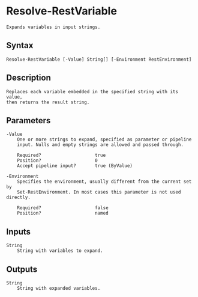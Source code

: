 # Resolve-RestVariable

```
Expands variables in input strings.
```

## Syntax

```
Resolve-RestVariable [-Value] String[] [-Environment RestEnvironment]
```

## Description

```
Replaces each variable embedded in the specified string with its value,
then returns the result string.
```

## Parameters

```
-Value
    One or more strings to expand, specified as parameter or pipeline
    input. Nulls and empty strings are allowed and passed through.
    
    Required?                    true
    Position?                    0
    Accept pipeline input?       true (ByValue)
```

```
-Environment
    Specifies the environment, usually different from the current set by
    Set-RestEnvironment. In most cases this parameter is not used directly.
    
    Required?                    false
    Position?                    named
```

## Inputs

```
String
    String with variables to expand.
```

## Outputs

```
String
    String with expanded variables.
```
